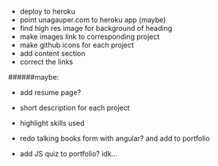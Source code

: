 * deploy to heroku
* point unagauper.com to heroku app
(maybe)
* find high res image for background of heading
* make images link to corresponding project
* make github icons for each project
* add content section
* correct the links

######maybe:
* add resume page?
* short description for each project
* highlight skills used

* redo talking books form with angular? and add to portfolio
* add JS quiz to portfolio? idk...
